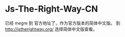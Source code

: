 Js-The-Right-Way-CN
===================

已经 megre 到 官方地址了，作为官方版本的简体中文版。
到 http://jstherightway.org/ 选择简体中文版查看。

